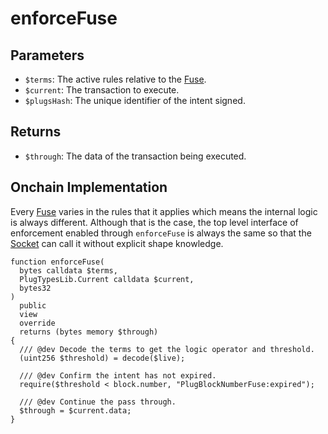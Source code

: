 # enforceFuse

## Parameters

- `$terms`: The active rules relative to the [Fuse](/core/fuses).
- `$current`: The transaction to execute.
- `$plugsHash`: The unique identifier of the intent signed.

## Returns

- `$through`: The data of the transaction being executed.

## Onchain Implementation

Every [Fuse](/core/fuses) varies in the rules that it applies which means the internal logic is always different. Although that is the case, the top level interface of enforcement enabled through `enforceFuse` is always the same so that the [Socket](/core/sockets) can call it without explicit shape knowledge.

```solidity
function enforceFuse(
  bytes calldata $terms,
  PlugTypesLib.Current calldata $current,
  bytes32
)
  public
  view
  override
  returns (bytes memory $through)
{
  /// @dev Decode the terms to get the logic operator and threshold.
  (uint256 $threshold) = decode($live);

  /// @dev Confirm the intent has not expired.
  require($threshold < block.number, "PlugBlockNumberFuse:expired");

  /// @dev Continue the pass through.
  $through = $current.data;
}
```
